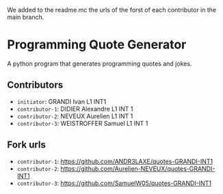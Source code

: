We added to the readme.mc the urls of the forst of each contributor in the main branch.

# Programming Quote Generator

A python program that generates programming quotes and jokes.

## Contributors
- `initiator`: GRANDI Ivan L1 INT1 
- `contributor-1`: DIDIER Alexandre L1 INT 1 
- `contributor-2`: NEVEUX Aurelien L1 INT 1 
- `contributor-3`: WEISTROFFER Samuel L1 INT 1

## Fork urls
- `contributor-1`: https://github.com/ANDR3LAXE/quotes-GRANDI-INT1
- `contributor-2`: https://github.com/Aurelien-NEVEUX/quotes-GRANDI-INT1
- `contributor-3`: https://github.com/SamuelW05/quotes-GRANDI-INT1
